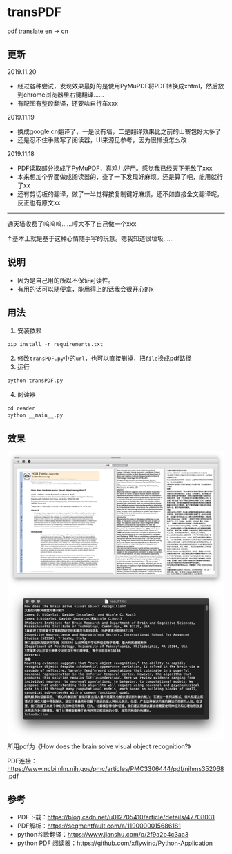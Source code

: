 # transPDF
pdf translate en -> cn

## 更新
2019.11.20
- 经过各种尝试，发现效果最好的是使用PyMuPDF将PDF转换成xhtml，然后放到chrome浏览器里右键翻译……
- 有配图有整段翻译，还要啥自行车xxx

2019.11.19
- 换成google.cn翻译了，一是没有墙，二是翻译效果比之前的山寨包好太多了
- 还是忍不住手贱写了阅读器，UI来源见参考，因为很懒没怎么改

2019.11.18
- PDF读取部分换成了PyMuPDF，真鸡儿好用。感觉我已经天下无敌了xxx
- 本来想加个界面做成阅读器的，查了一下发现好麻烦。还是算了吧，能用就行了xx
- 还有剪切板的翻译，做了一半觉得按复制键好麻烦，还不如直接全文翻译呢，反正也有原文xx

---
通天塔收费了呜呜呜……哼大不了自己做一个xxx

↑基本上就是基于这种心情随手写的玩意。嗯我知道很垃圾……

## 说明
- 因为是自己用的所以不保证可读性。
- 有用的话可以随便拿，能用得上的话我会很开心的x

## 用法
1. 安装依赖
```
pip install -r requirements.txt
```
2. 修改`transPDF.py`中的`url`，也可以直接删掉，把`file`换成pdf路径
3. 运行
```
python transPDF.py
```
4. 阅读器
```
cd reader
python __main__.py
```

## 效果
![image](https://raw.githubusercontent.com/2793145003/transPDF/master/img/2.png)
![image](https://raw.githubusercontent.com/2793145003/transPDF/master/img/1.png)
所用pdf为《How does the brain solve visual object recognition?》

PDF连接：https://www.ncbi.nlm.nih.gov/pmc/articles/PMC3306444/pdf/nihms352068.pdf

## 参考
- PDF下载：https://blog.csdn.net/u012705410/article/details/47708031
- PDF解析：https://segmentfault.com/a/1190000015686181
- python谷歌翻译：https://www.jianshu.com/p/2f9a2b4c3aa3
- python PDF 阅读器：https://github.com/xflywind/Python-Application

